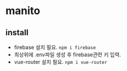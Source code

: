 # manito

## install

- firebase 설치 필요.
  `npm i firebase`
- 최상위에 .env파일 생성 후 firebase관련 키 입력.
- vue-router 설치 필요.
  `npm i vue-router`

